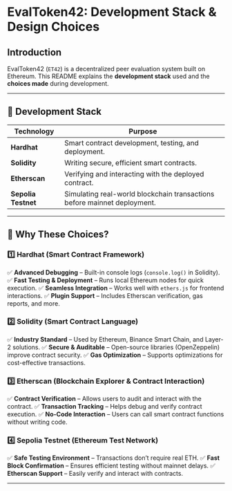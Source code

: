 # **EvalToken42: Development Stack & Design Choices**

## **Introduction**
EvalToken42 (`ET42`) is a decentralized peer evaluation system built on Ethereum.
This README explains the **development stack** used and the **choices made** during development.

---

## **🔹 Development Stack**

| **Technology**  | **Purpose** |
|---------------|------------|
| **Hardhat**  | Smart contract development, testing, and deployment. |
| **Solidity**  | Writing secure, efficient smart contracts. |
| **Etherscan**  | Verifying and interacting with the deployed contract. |
| **Sepolia Testnet**  | Simulating real-world blockchain transactions before mainnet deployment. |

---

## **🔹 Why These Choices?**

### **1️⃣ Hardhat (Smart Contract Framework)**
✅ **Advanced Debugging** – Built-in console logs (`console.log()` in Solidity).
✅ **Fast Testing & Deployment** – Runs local Ethereum nodes for quick execution.
✅ **Seamless Integration** – Works well with `ethers.js` for frontend interactions.
✅ **Plugin Support** – Includes Etherscan verification, gas reports, and more.

### **2️⃣ Solidity (Smart Contract Language)**
✅ **Industry Standard** – Used by Ethereum, Binance Smart Chain, and Layer-2 solutions.
✅ **Secure & Auditable** – Open-source libraries (OpenZeppelin) improve contract security.
✅ **Gas Optimization** – Supports optimizations for cost-effective transactions.

### **3️⃣ Etherscan (Blockchain Explorer & Contract Interaction)**
✅ **Contract Verification** – Allows users to audit and interact with the contract.
✅ **Transaction Tracking** – Helps debug and verify contract execution.
✅ **No-Code Interaction** – Users can call smart contract functions without writing code.

### **4️⃣ Sepolia Testnet (Ethereum Test Network)**
✅ **Safe Testing Environment** – Transactions don’t require real ETH.
✅ **Fast Block Confirmation** – Ensures efficient testing without mainnet delays.
✅ **Etherscan Support** – Easily verify and interact with contracts.

---
